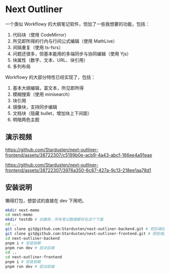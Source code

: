 # Next Outliner

一个类似 Workflowy 的大纲笔记软件，但加了一些我想要的功能，包括：

1. 代码块（使用 CodeMirror）
2. 所见即所得的行内与行间公式编辑（使用 MathLive）
3. 间隔重复（使用 ts-fsrs）
4. 问题还很多，但基本能用的多端同步与协同编辑（使用 Yjs）
5. 块属性（数字、文本、URL、块引用）
6. 多列布局

Workflowy 的大部分特性已经实现了，包括：

1. 基本大纲编辑，富文本，所见即所得
2. 模糊搜索（使用 minisearch）
3. 块引用
4. 镜像块，支持同步编辑
5. 文档块（隐藏 bullet，增加块上下间距）
6. 明暗两色主题

## 演示视频

https://github.com/Stardusten/next-outliner-frontend/assets/38722307/c5199b0e-acb9-4a43-abcf-166ee4a91eae

https://github.com/Stardusten/next-outliner-frontend/assets/38722307/3976a350-6c87-427a-9c13-218ee1aa78d1

## 安装说明

懒得打包，想尝试的直接在 dev 下用吧。

```bash
mkdir next-memo
cd next-memo
mkdir testdb # 创建库，所有笔记数据都存在这个下面
cd ..
git clone git@github.com:Stardusten/next-outliner-backend.git # 把后端拉下来
git clone git@github.com:Stardusten/next-outliner-frontend.git # 把前端拉下来
cd next-outliner-backend
pnpm i # 安装依赖
pnpm run dev # 启动后端
cd ..
cd next-outliner-frontend
pnpm i # 安装依赖
pnpm run dev # 启动前端
```
